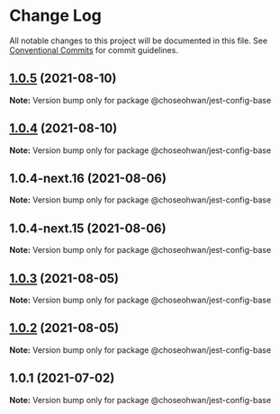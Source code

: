 # Change Log

All notable changes to this project will be documented in this file.
See [Conventional Commits](https://conventionalcommits.org) for commit guidelines.

## [1.0.5](https://github.com/ChoSeoHwan/library/compare/@choseohwan/jest-config-base@1.0.4-next.16...@choseohwan/jest-config-base@1.0.5) (2021-08-10)

**Note:** Version bump only for package @choseohwan/jest-config-base





## [1.0.4](https://github.com/ChoSeoHwan/library/compare/@choseohwan/jest-config-base@1.0.4-next.16...@choseohwan/jest-config-base@1.0.4) (2021-08-10)

**Note:** Version bump only for package @choseohwan/jest-config-base





## 1.0.4-next.16 (2021-08-06)

**Note:** Version bump only for package @choseohwan/jest-config-base





## 1.0.4-next.15 (2021-08-06)

**Note:** Version bump only for package @choseohwan/jest-config-base





## [1.0.3](https://github.com/ChoSeoHwan/library/compare/@choseohwan/jest-config-base@1.0.2...@choseohwan/jest-config-base@1.0.3) (2021-08-05)

**Note:** Version bump only for package @choseohwan/jest-config-base





## [1.0.2](https://github.com/ChoSeoHwan/library/compare/@choseohwan/jest-config-base@1.0.1...@choseohwan/jest-config-base@1.0.2) (2021-08-05)

**Note:** Version bump only for package @choseohwan/jest-config-base





## 1.0.1 (2021-07-02)

**Note:** Version bump only for package @choseohwan/jest-config-base
